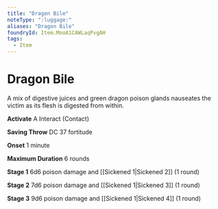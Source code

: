 ```yaml
---
title: "Dragon Bile"
noteType: ":luggage:"
aliases: "Dragon Bile"
foundryId: Item.MooA1CAWLaqPvgAH
tags:
  - Item
---
```


# Dragon Bile

A mix of digestive juices and green dragon poison glands nauseates the victim as its flesh is digested from within.

**Activate** A Interact (Contact)

**Saving Throw** DC 37 fortitude

**Onset** 1 minute

**Maximum Duration** 6 rounds

**Stage 1** 6d6 poison damage and [[Sickened 1|Sickened 2]] (1 round)

**Stage 2** 7d6 poison damage and [[Sickened 1|Sickened 3]] (1 round)

**Stage 3** 9d6 poison damage and [[Sickened 1|Sickened 4]] (1 round)
